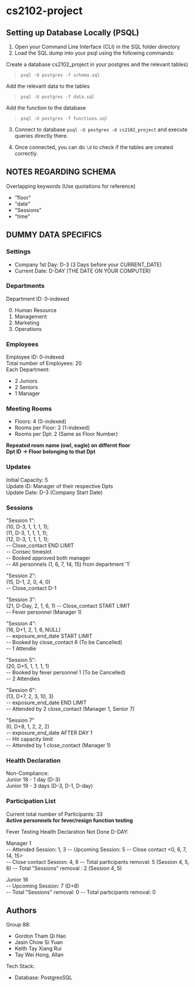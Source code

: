 # cs2102-project

## Setting up Database Locally (PSQL)

1. Open your Command Line Interface (CLI) in the SQL folder directory
2. Load the SQL dump into your psql using the following commands:  

Create a database cs2102_project in your postgres and the relevant tables)  
> `psql -U postgres -f schema.sql`  

Add the relevant data to the tables  
> `psql -U postgres -f data.sql`  

Add the function to the database
> `psql -U postgres -f functions.sql`

3. Connect to database `psql -U postgres -d cs2102_project` and execute queries directly there.

4. Once connected, you can do `\d` to check if the tables are created correctly.

## NOTES REGARDING SCHEMA

Overlapping keywords (Use quotations for reference)  

- "floor"
- "date"
- "Sessions"
- "time"

## DUMMY DATA SPECIFICS

### Settings

- Company 1st Day: D-3 (3 Days before your CURRENT_DATE)  
- Current Date: D-DAY (THE DATE ON YOUR COMPUTER)  

### Departments

Department ID: 0-indexed  

0. Human Resource
1. Management
2. Marketing
3. Operations  

### Employees

Employee ID: 0-indexed  
Total number of Employees: 20  
Each Department:  

- 2 Juniors
- 2 Seniors
- 1 Manager  

### Meeting Rooms

- Floors: 4 (0-indexed)  
- Rooms per Floor: 2 (1-indexed)  
- Rooms per Dpt: 2 (Same as Floor Number)  

**Repeated room name (owl, eagle) on differnt floor**  
**Dpt ID -> Floor belonging to that Dpt**  

### Updates

Initial Capacity: 5  
Update ID: Manager of their respective Dpts  
Update Date: D-3 (Company Start Date)  

### Sessions

"Session 1":  
(10, D-3, 1, 1, 1, 1);  
(11, D-3, 1, 1, 1, 1);  
(12, D-3, 1, 1, 1, 1);  
-- Close_contact END LIMIT  
-- Consec timeslot  
-- Booked approved both manager  
-- All personnels (1, 6, 7, 14, 15) from department '1'  

"Session 2":  
(15, D-1, 2, 0, 4, 0)  
-- Close_contact D-1  

"Session 3":  
(21, D-Day, 2, 1, 6, 1)
-- Close_contact START LIMIT  
-- Fever personnel (Manager 1)  

"Session 4":  
 (16, D+1, 2, 1, 6, NULL)  
-- exposure_end_date START LIMIT  
-- Booked by close_contact 6 (To be Cancelled)  
-- 1 Attendie  

"Session 5":  
(20, D+5, 1, 1, 1, 1)  
-- Booked by fever personnel 1 (To be Cancelled)  
-- 2 Attendies  

"Session 6":  
(13, D+7, 2, 3, 10, 3)  
-- exposure_end_date END LIMIT  
-- Attended by 2 close_contact (Manager 1, Senior 7)  

"Session 7"  
(0, D+8, 1, 2, 2, 2)  
-- exposure_end_date AFTER DAY 1  
-- Hit capacity limit  
-- Attended by 1 close_contact (Manager 1)  

### Health Declaration

Non-Compliance:  
Junior 18 - 1 day (D-3)  
Junior 19 - 3 days (D-3, D-1, D-day)  

### Participation List

Current total number of Participants: 33  
**Active personnels for fever/resign function testing**

Fever Testing
Health Declaration Not Done D-DAY:  

Manager 1  
-- Attended Session: 1, 3
-- Upcoming Session: 5
-- Close contact <0, 6, 7, 14, 15>  
-- Close contact Session: 4, 6
-- Total participants removal: 5 (Session 4, 5, 6)
-- Total "Sessions" removal : 2 (Session 4, 5)

Junior 16  
-- Upcoming Session: 7 (D+8)  
-- Total "Sessions" removal: 0
-- Total participants removal: 0

## Authors

Group 88:

- Gordon Tham Qi Hao
- Jasin Chow Si Yuan
- Keith Tay Xiang Rui
- Tay Wei Hong, Allan

Tech Stack:

- Database: PostgresSQL
